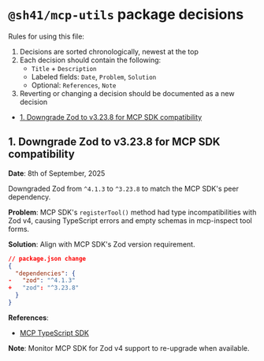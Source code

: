 # `@sh41/mcp-utils` package decisions

Rules for using this file:

1. Decisions are sorted chronologically, newest at the top
2. Each decision should contain the following:
   - `Title` + `Description`
   - Labeled fields: `Date`, `Problem`, `Solution`
   - Optional: `References`, `Note`
3. Reverting or changing a decision should be documented as a new decision

<!-- vim-markdown-toc GFM -->

- [1. Downgrade Zod to v3.23.8 for MCP SDK compatibility](#1-downgrade-zod-to-v3238-for-mcp-sdk-compatibility)

<!-- vim-markdown-toc -->

## 1. Downgrade Zod to v3.23.8 for MCP SDK compatibility

**Date**: 8th of September, 2025

Downgraded Zod from `^4.1.3` to `^3.23.8` to match the MCP SDK's peer
dependency.

**Problem**: MCP SDK's `registerTool()` method had type incompatibilities with
Zod v4, causing TypeScript errors and empty schemas in mcp-inspect tool forms.

**Solution**: Align with MCP SDK's Zod version requirement.

```json
// package.json change
{
  "dependencies": {
-   "zod": "^4.1.3"
+   "zod": "^3.23.8"
  }
}
```

**References**:

- [MCP TypeScript SDK](https://github.com/modelcontextprotocol/typescript-sdk)

**Note**: Monitor MCP SDK for Zod v4 support to re-upgrade when available.
